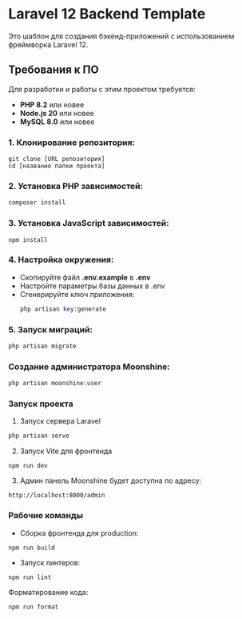 # Laravel 12 Backend Template

Это шаблон для создания бэкенд-приложений с использованием фреймворка Laravel 12.

## Требования к ПО

Для разработки и работы с этим проектом требуется:

- **PHP 8.2** или новее
- **Node.js 20** или новее
- **MySQL 8.0** или новее

### 1. Клонирование репозитория:

```
git clone [URL репозитория]
cd [название папки проекта]
```

### 2. Установка PHP зависимостей:
```php
composer install
```

### 3. Установка JavaScript зависимостей:
```
npm install
```

### 4. Настройка окружения:
- Скопируйте файл **.env.example** в **.env**
- Настройте параметры базы данных в .env
- Сгенерируйте ключ приложения:
    ```php
    php artisan key:generate
    ```

### 5. Запуск миграций:
```php
php artisan migrate
```

### Создание администратора Moonshine:
```php
php artisan moonshine:user
```

### Запуск проекта
1. Запуск сервера Laravel
```php
php artisan serve
```

2. Запуск Vite для фронтенда
```
npm run dev
```

3. Админ панель Moonshine будет доступна по адресу:
```http request
http://localhost:8000/admin
```

### Рабочие команды

- Сборка фронтенда для production:
```
npm run build
```

- Запуск линтеров:
```
npm run lint
```

Форматирование кода:
```
npm run format
```
